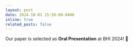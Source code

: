 ```yaml
---
layout: post
date: 2024-10-01 15:59:00-0400
inline: true
related_posts: false
---
```


Our paper is selected as **Oral Presentation** at BHI 2024! 🎤
